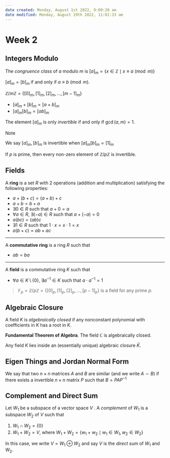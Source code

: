```yaml
---
date created: Monday, August 1st 2022, 9:09:20 am
date modified: Monday, August 29th 2022, 11:01:33 am
---
```


# Week 2

## Integers Modulo

The *congruence class* of $a$ modulo $m$ is $[a]_m = \{x \in \mathbb Z \mid x \equiv a \pmod m\}$

$[a]_m = [b]_m$ if and only if $a \equiv b \pmod m$.

$\mathbb Z / m \mathbb Z = \{[0]_m, [1]_m, [2]_m, \dots, [m - 1]_m\}$

- $[a]_m + [b]_m = [a + b]_m$
- $[a]_m[b]_m = [ab]_m$

The element $[a]_m$ is only *invertible* if and only if $\gcd(a, m) = 1$.

> [!NOTE]
> We say $[a]_m, [b]_m$ is invertible when $[a]_m[b]_m = [1]_m$

If $p$ is prime, then every non-zero element of $\mathbb Z/p \mathbb Z$ is invertible.

## Fields

A **ring** is a set $R$ with 2 operations (addition and multiplication) satisfying the following properties:

- $a + (b + c) = (a + b) + c$
- $a + b = b + a$
- $\exists 0 \in R$ such that $a + 0 = a$
- $\forall a \in R$, $\exists (-a) \in R$ such that $a + (-a) = 0$
- $a(bc) = (ab)c$
- $\exists 1 \in R$ such that $1 \cdot x = x \cdot 1 = x$
- $a(b + c) = ab + ac$

---

A **commutative ring** is a ring $R$ such that

- $ab = ba$

---

A **field** is a commutative ring $K$ such that

- $\forall a \in K \setminus \{0\}$, $\exists a^{-1} \in K$ such that $a \cdot a^{-1} = 1$

> $\mathbb F_p = \mathbb Z / p \mathbb Z = \{[0]_p, [1]_p, [2]_p, \dots, [p - 1]_p\}$ is a field for any prime $p$.

## Algebraic Closure

A field $K$ is *algebraically closed* if any nonconstant polynomial with coefficients in $K$ has a root in $K$.

**Fundamental Theorem of Algebra**. The field $\mathbb C$ is algebraically closed.

Any field $K$ lies inside an (essentially unique) algebraic closure $\bar K$.

## Eigen Things and Jordan Normal Form

We say that two $n \times n$ matrices $A$ and $B$ are similar (and we write $A \sim B$) if there exists a invertible $n \times n$ matrix $P$ such that $B = PAP^{-1}$

## Complement and Direct Sum

Let $W_1$ be a subspace of a vector space $V$ . A *complement* of $W_1$ is a subspace $W_2$ of $V$ such that

1. $W_1 \cap W_2 = \{0\}$
2. $W_1 + W_2 = V$, where $W_1 + W_2 = \{w_1 + w_2 \mid w_1 \in W_1, w_2 \in W_2\}$

In this case, we write $V = W_1 \oplus W_2$ and say $V$ is the *direct sum* of $W_1$ and $W_2$.
